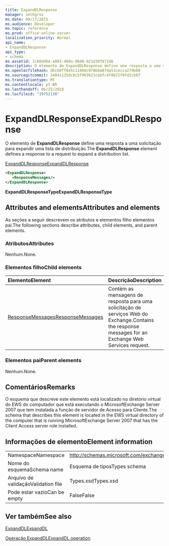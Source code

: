 ```yaml
---
title: ExpandDLResponse
manager: sethgros
ms.date: 09/17/2015
ms.audience: Developer
ms.topic: reference
ms.prod: office-online-server
localization_priority: Normal
api_name:
- ExpandDLResponse
api_type:
- schema
ms.assetid: 1c60dd64-a083-460a-9840-021d30f871d6
description: O elemento de ExpandDLResponse define uma resposta a uma solicitação para expandir uma lista de distribuição.
ms.openlocfilehash: dbcb0ff8e5c11460c070b8a87da53cecca279b88
ms.sourcegitcommit: 34041125dc8c5f993b21cebfc4f8b72f0fd2cb6f
ms.translationtype: MT
ms.contentlocale: pt-BR
ms.lasthandoff: 06/25/2018
ms.locfileid: "19752138"
---
```

# <a name="expanddlresponse"></a><span data-ttu-id="9e2c1-103">ExpandDLResponse</span><span class="sxs-lookup"><span data-stu-id="9e2c1-103">ExpandDLResponse</span></span>

<span data-ttu-id="9e2c1-104">O elemento de **ExpandDLResponse** define uma resposta a uma solicitação para expandir uma lista de distribuição.</span><span class="sxs-lookup"><span data-stu-id="9e2c1-104">The **ExpandDLResponse** element defines a response to a request to expand a distribution list.</span></span> 
  
[<span data-ttu-id="9e2c1-105">ExpandDLResponse</span><span class="sxs-lookup"><span data-stu-id="9e2c1-105">ExpandDLResponse</span></span>](expanddlresponse.md)
  
```xml
<ExpandDLResponse>
   <ResponseMessages/>
</ExpandDLResponse>
```

 <span data-ttu-id="9e2c1-106">**ExpandDLResponseType**</span><span class="sxs-lookup"><span data-stu-id="9e2c1-106">**ExpandDLResponseType**</span></span>
## <a name="attributes-and-elements"></a><span data-ttu-id="9e2c1-107">Attributes and elements</span><span class="sxs-lookup"><span data-stu-id="9e2c1-107">Attributes and elements</span></span>

<span data-ttu-id="9e2c1-108">As seções a seguir descrevem os atributos e elementos filho elementos pai.</span><span class="sxs-lookup"><span data-stu-id="9e2c1-108">The following sections describe attributes, child elements, and parent elements.</span></span>
  
### <a name="attributes"></a><span data-ttu-id="9e2c1-109">Atributos</span><span class="sxs-lookup"><span data-stu-id="9e2c1-109">Attributes</span></span>

<span data-ttu-id="9e2c1-110">Nenhum.</span><span class="sxs-lookup"><span data-stu-id="9e2c1-110">None.</span></span>
  
### <a name="child-elements"></a><span data-ttu-id="9e2c1-111">Elementos filho</span><span class="sxs-lookup"><span data-stu-id="9e2c1-111">Child elements</span></span>

|<span data-ttu-id="9e2c1-112">**Elemento**</span><span class="sxs-lookup"><span data-stu-id="9e2c1-112">**Element**</span></span>|<span data-ttu-id="9e2c1-113">**Descrição**</span><span class="sxs-lookup"><span data-stu-id="9e2c1-113">**Description**</span></span>|
|:-----|:-----|
|[<span data-ttu-id="9e2c1-114">ResponseMessages</span><span class="sxs-lookup"><span data-stu-id="9e2c1-114">ResponseMessages</span></span>](responsemessages.md) <br/> |<span data-ttu-id="9e2c1-115">Contém as mensagens de resposta para uma solicitação de serviços Web do Exchange.</span><span class="sxs-lookup"><span data-stu-id="9e2c1-115">Contains the response messages for an Exchange Web Services request.</span></span>  <br/> |
   
### <a name="parent-elements"></a><span data-ttu-id="9e2c1-116">Elementos pai</span><span class="sxs-lookup"><span data-stu-id="9e2c1-116">Parent elements</span></span>

<span data-ttu-id="9e2c1-117">Nenhum.</span><span class="sxs-lookup"><span data-stu-id="9e2c1-117">None.</span></span>
  
## <a name="remarks"></a><span data-ttu-id="9e2c1-118">Comentários</span><span class="sxs-lookup"><span data-stu-id="9e2c1-118">Remarks</span></span>

<span data-ttu-id="9e2c1-119">O esquema que descreve este elemento está localizado no diretório virtual do EWS do computador que está executando o MicrosoftExchange Server 2007 que tem instalada a função de servidor de Acesso para Cliente.</span><span class="sxs-lookup"><span data-stu-id="9e2c1-119">The schema that describes this element is located in the EWS virtual directory of the computer that is running MicrosoftExchange Server 2007 that has the Client Access server role installed.</span></span>
  
## <a name="element-information"></a><span data-ttu-id="9e2c1-120">Informações de elemento</span><span class="sxs-lookup"><span data-stu-id="9e2c1-120">Element information</span></span>

|||
|:-----|:-----|
|<span data-ttu-id="9e2c1-121">Namespace</span><span class="sxs-lookup"><span data-stu-id="9e2c1-121">Namespace</span></span>  <br/> |http://schemas.microsoft.com/exchange/services/2006/types  <br/> |
|<span data-ttu-id="9e2c1-122">Nome do esquema</span><span class="sxs-lookup"><span data-stu-id="9e2c1-122">Schema name</span></span>  <br/> |<span data-ttu-id="9e2c1-123">Esquema de tipos</span><span class="sxs-lookup"><span data-stu-id="9e2c1-123">Types schema</span></span>  <br/> |
|<span data-ttu-id="9e2c1-124">Arquivo de validação</span><span class="sxs-lookup"><span data-stu-id="9e2c1-124">Validation file</span></span>  <br/> |<span data-ttu-id="9e2c1-125">Types.xsd</span><span class="sxs-lookup"><span data-stu-id="9e2c1-125">Types.xsd</span></span>  <br/> |
|<span data-ttu-id="9e2c1-126">Pode estar vazio</span><span class="sxs-lookup"><span data-stu-id="9e2c1-126">Can be empty</span></span>  <br/> |<span data-ttu-id="9e2c1-127">False</span><span class="sxs-lookup"><span data-stu-id="9e2c1-127">False</span></span>  <br/> |
   
## <a name="see-also"></a><span data-ttu-id="9e2c1-128">Ver também</span><span class="sxs-lookup"><span data-stu-id="9e2c1-128">See also</span></span>



[<span data-ttu-id="9e2c1-129">ExpandDL</span><span class="sxs-lookup"><span data-stu-id="9e2c1-129">ExpandDL</span></span>](expanddl.md)
  
[<span data-ttu-id="9e2c1-130">Operação ExpandDL</span><span class="sxs-lookup"><span data-stu-id="9e2c1-130">ExpandDL operation</span></span>](expanddl-operation.md)

